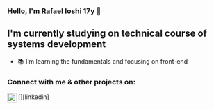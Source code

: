 ### Hello, I'm Rafael Ioshi 17y 👋

## I'm currently studying on technical course of systems development

-   📚 I’m learning the fundamentals and focusing on front-end

### Connect with me & other projects on:

[<img align="left" alt="Rafoshi's Linkedin " width="22px" src="https://cdn.jsdelivr.net/npm/simple-icons@v3/icons/linkedin.svg" />][linkedin]

